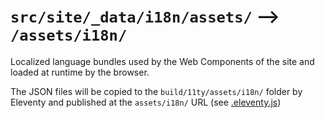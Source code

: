 # `src/site/_data/i18n/assets/` ⟶ `/assets/i18n/`

Localized language bundles used by the Web Components of the
site and loaded at runtime by the browser.

The JSON files will be copied to the `build/11ty/assets/i18n/` 
folder by Eleventy and published at the `assets/i18n/` URL
(see [.eleventy.js](../../../../../.eleventy.js))